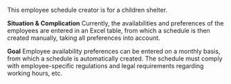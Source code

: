 This employee schedule creator is for a children shelter. 

**Situation & Complication**
Currently, the availabilities and preferences of the employees are entered in an Excel table, from which a schedule is then created manually, taking all preferences into account.

**Goal**
Employee availability preferences can be entered on a monthly basis, from which a schedule is automatically created. The schedule must comply with employee-specific regulations and legal requirements regarding working hours, etc.
